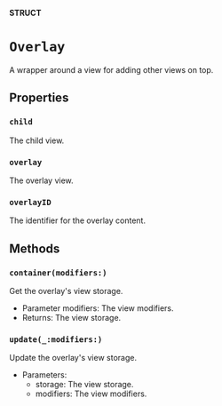 **STRUCT**

# `Overlay`

A wrapper around a view for adding other views on top.

## Properties
### `child`

The child view.

### `overlay`

The overlay view.

### `overlayID`

The identifier for the overlay content.

## Methods
### `container(modifiers:)`

Get the overlay's view storage.
- Parameter modifiers: The view modifiers.
- Returns: The view storage.

### `update(_:modifiers:)`

Update the overlay's view storage.
- Parameters:
    - storage: The view storage.
    - modifiers: The view modifiers.
